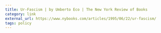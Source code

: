 ```yaml
---
title: Ur-Fascism | by Umberto Eco | The New York Review of Books
category: link
external_url: https://www.nybooks.com/articles/1995/06/22/ur-fascism/
tags: policy
---
```

